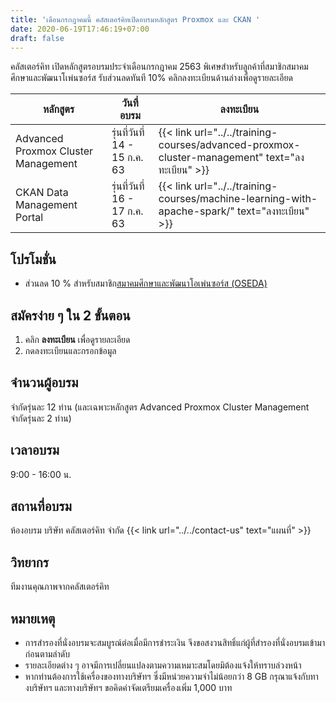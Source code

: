 ```yaml
---
title: 'เดือนกรกฎาคมนี้ คลัสเตอร์คิทเปิดอบรมหลักสูตร Proxmox และ CKAN '
date: 2020-06-19T17:46:19+07:00
draft: false
---
```


คลัสเตอร์คิท เปิดหลักสูตรอบรมประจำเดือนกรกฎาคม 2563 พิเศษสำหรับลูกค้าที่สมาชิกสมาคมศึกษาและพัฒนาโเพ่นซอร์ส รับส่วนลดทันที 10% คลิกลงทะเบียนด้านล่างเพื่อดูรายละเอียด

<!--more-->

<table class="table table-striped">
  <thead class="bg-danger">
    <tr>
      <th>หลักสูตร</th>
      <th>วันที่อบรม</th>
      <th>ลงทะเบียน</th>
    </tr>
  </thead>
  <tbody>
   <tr>
      <td>Advanced Proxmox Cluster Management</td>
      <td>รุ่นที่วันที่ 14 - 15 ก.ค. 63
      <td>{{< link url="../../training-courses/advanced-proxmox-cluster-management" text="ลงทะเบียน" >}}</td>
    </tr>
    <tr>
      <td>CKAN Data Management Portal</td>
      <td>รุ่นที่วันที่ 16 - 17 ก.ค. 63
      <td>{{< link url="../../training-courses/machine-learning-with-apache-spark/" text="ลงทะเบียน" >}}</td>
    </tr>
   </tbody>
</table>

## โปรโมชั่น

- ส่วนลด 10 % สำหรับสมาชิก<a href="https://www.oseda.or.th/th/">สมาคมศึกษาและพัฒนาโอเพ่นซอร์ส (OSEDA)</a> 

## สมัครง่าย ๆ ใน 2 ขั้นตอน
1. คลิก **ลงทะเบียน** เพื่อดูรายละเอียด
2. กดลงทะเบียนและกรอกข้อมูล

## จำนวนผู้อบรม

จำกัดรุ่นละ 12 ท่าน (และเฉพาะหลักสูตร Advanced Proxmox Cluster Management จำกัดรุ่นละ 2 ท่าน)

## เวลาอบรม

9:00 - 16:00 น.

## สถานที่อบรม

ห้องอบรม บริษัท คลัสเตอร์คิท จำกัด {{< link url="../../contact-us" text="แผนที่" >}}

## วิทยากร

ทีมงานคุณภาพจากคลัสเตอร์คิท

## หมายเหตุ

- การสำรองที่นั่งอบรมจะสมบูรณ์ต่อเมื่อมีการชำระเงิน จึงขอสงวนสิทธิ์แก่ผู้ที่สำรองที่นั่งอบรมเข้ามาก่อนตามลำดับ
- รายละเอียดต่าง ๆ อาจมีการเปลี่ยนแปลงตามความเหมาะสมโดยมิต้องแจ้งให้ทราบล่วงหน้า
- หากท่านต้องการใช้เครื่องของทางบริษัทฯ ซึ่งมีหน่วยความจำไม่น้อยกว่า 8 GB กรุณาแจ้งกับทางบริษัทฯ และทางบริษัทฯ ขอคิดค่าจัดเตรียมเครื่องเพิ่ม 1,000 บาท